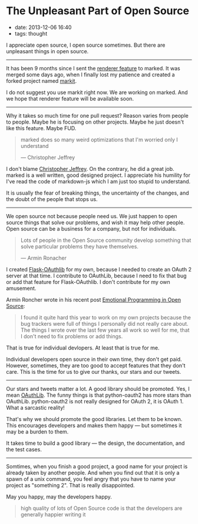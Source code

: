 # The Unpleasant Part of Open Source

- date: 2013-12-06 16:40
- tags: thought

I appreciate open source, I open source sometimes. But there are unpleasant
things in open source.

----

It has been 9 months since I sent the [renderer feature][#129] to marked.
It was merged some days ago, when I finally lost my patience and created
a forked project named [markit][markit].

I do not suggest you use markit right now. We are working on marked. And
we hope that renderer feature will be available soon.

----

Why it takes so much time for one pull request? Reason varies from people
to people. Maybe he is focusing on other projects. Maybe he just doesn't
like this feature. Maybe FUD.

> marked does so many weird optimizations that I'm worried only I understand
>
> — Christopher Jeffrey

I don't blame [Christopher Jeffrey](chjj). On the contrary, he did a
great job. marked is a well written, good designed project. I appreciate
his humility for I've read the code of markdown-js which I am just too
stupid to understand.

It is usually the fear of breaking things, the uncertainty of the changes,
and the doubt of the people that stops us.

----

We open source not because people need us. We just happen to open source
things that solve our problems, and wish it may help other people. Open
source can be a business for a company, but not for individuals.

> Lots of people in the Open Source community develop something that solve
> particular problems they have themselves.
>
> — Armin Ronacher

I created [Flask-OAuthlib](create-oauth-server) for my own, because I
needed to create an OAuth 2 server at that time. I contribute to OAuthLib,
because I need to fix that bug or add that feature for Flask-OAuthlib. I
don't contribute for my own amusement.

Armin Roncher wrote in his recent post [Emotional Programming in Open Source](http://lucumr.pocoo.org/2013/11/28/emotional-programming/):

> I found it quite hard this year to work on my own projects because the
> bug trackers were full of things I personally did not really care about.
> The things I wrote over the last few years all work so well for me, that
> I don't need to fix problems or add things.

That is true for individual devlopers. At least that is true for me.

Individual developers open source in their own time, they don't get paid.
However, sometimes, they are too good to accept features that they don't
care. This is the time for us to give our thanks, our stars and our tweets.

----

Our stars and tweets matter a lot. A good library should be promoted. Yes,
I mean [OAuthLib][oauthlib]. The funny things is that python-oauth2 has
more stars than OAuthLib. python-oauth2 is not really designed for OAuth 2,
it is OAuth 1. What a sarcastic reality!

That's why we should promote the good libraries. Let them to be known. This
encourages developers and makes them happy — but sometimes it may be a
burden to them.

It takes time to build a good library — the design, the documentation, and
the test cases.

----

Somtimes, when you finish a good project, a good name for your project is
already taken by another people. And when you find out that it is only a
spawn of a unix command, you feel angry that you have to name your project
as "something 2". That is really disappointed.

May you happy, may the developers happy.

> high quality of lots of Open Source code is that the developers are
> generally happier writing it


[#129]: https://github.com/chjj/marked/pull/129
[markit]: https://github.com/lepture/markit
[oauthlib]: https://github.com/idan/oauthlib
[chjj]: https://github.com/chjj/marked
